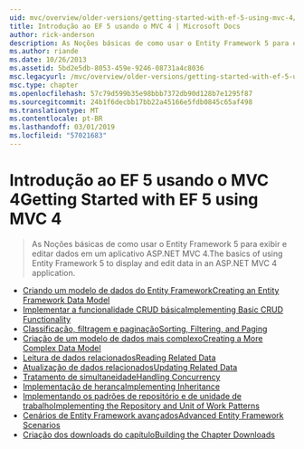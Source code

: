 ```yaml
---
uid: mvc/overview/older-versions/getting-started-with-ef-5-using-mvc-4/index
title: Introdução ao EF 5 usando o MVC 4 | Microsoft Docs
author: rick-anderson
description: As Noções básicas de como usar o Entity Framework 5 para exibir e editar dados em um aplicativo ASP.NET MVC 4.
ms.author: riande
ms.date: 10/26/2013
ms.assetid: 5bd2e5db-8053-459e-9246-08731a4c8036
msc.legacyurl: /mvc/overview/older-versions/getting-started-with-ef-5-using-mvc-4
msc.type: chapter
ms.openlocfilehash: 57c79d599b35e98bbb7372db90d128b7e1295f87
ms.sourcegitcommit: 24b1f6decbb17bb22a45166e5fdb0845c65af498
ms.translationtype: MT
ms.contentlocale: pt-BR
ms.lasthandoff: 03/01/2019
ms.locfileid: "57021683"
---
```

<a name="getting-started-with-ef-5-using-mvc-4"></a><span data-ttu-id="56c60-103">Introdução ao EF 5 usando o MVC 4</span><span class="sxs-lookup"><span data-stu-id="56c60-103">Getting Started with EF 5 using MVC 4</span></span>
====================
> <span data-ttu-id="56c60-104">As Noções básicas de como usar o Entity Framework 5 para exibir e editar dados em um aplicativo ASP.NET MVC 4.</span><span class="sxs-lookup"><span data-stu-id="56c60-104">The basics of using Entity Framework 5 to display and edit data in an ASP.NET MVC 4 application.</span></span>


- [<span data-ttu-id="56c60-105">Criando um modelo de dados do Entity Framework</span><span class="sxs-lookup"><span data-stu-id="56c60-105">Creating an Entity Framework Data Model</span></span>](creating-an-entity-framework-data-model-for-an-asp-net-mvc-application.md)
- [<span data-ttu-id="56c60-106">Implementar a funcionalidade CRUD básica</span><span class="sxs-lookup"><span data-stu-id="56c60-106">Implementing Basic CRUD Functionality</span></span>](implementing-basic-crud-functionality-with-the-entity-framework-in-asp-net-mvc-application.md)
- [<span data-ttu-id="56c60-107">Classificação, filtragem e paginação</span><span class="sxs-lookup"><span data-stu-id="56c60-107">Sorting, Filtering, and Paging</span></span>](sorting-filtering-and-paging-with-the-entity-framework-in-an-asp-net-mvc-application.md)
- [<span data-ttu-id="56c60-108">Criação de um modelo de dados mais complexo</span><span class="sxs-lookup"><span data-stu-id="56c60-108">Creating a More Complex Data Model</span></span>](creating-a-more-complex-data-model-for-an-asp-net-mvc-application.md)
- [<span data-ttu-id="56c60-109">Leitura de dados relacionados</span><span class="sxs-lookup"><span data-stu-id="56c60-109">Reading Related Data</span></span>](reading-related-data-with-the-entity-framework-in-an-asp-net-mvc-application.md)
- [<span data-ttu-id="56c60-110">Atualização de dados relacionados</span><span class="sxs-lookup"><span data-stu-id="56c60-110">Updating Related Data</span></span>](updating-related-data-with-the-entity-framework-in-an-asp-net-mvc-application.md)
- [<span data-ttu-id="56c60-111">Tratamento de simultaneidade</span><span class="sxs-lookup"><span data-stu-id="56c60-111">Handling Concurrency</span></span>](handling-concurrency-with-the-entity-framework-in-an-asp-net-mvc-application.md)
- [<span data-ttu-id="56c60-112">Implementação de herança</span><span class="sxs-lookup"><span data-stu-id="56c60-112">Implementing Inheritance</span></span>](implementing-inheritance-with-the-entity-framework-in-an-asp-net-mvc-application.md)
- [<span data-ttu-id="56c60-113">Implementando os padrões de repositório e de unidade de trabalho</span><span class="sxs-lookup"><span data-stu-id="56c60-113">Implementing the Repository and Unit of Work Patterns</span></span>](implementing-the-repository-and-unit-of-work-patterns-in-an-asp-net-mvc-application.md)
- [<span data-ttu-id="56c60-114">Cenários de Entity Framework avançados</span><span class="sxs-lookup"><span data-stu-id="56c60-114">Advanced Entity Framework Scenarios</span></span>](advanced-entity-framework-scenarios-for-an-mvc-web-application.md)
- [<span data-ttu-id="56c60-115">Criação dos downloads do capítulo</span><span class="sxs-lookup"><span data-stu-id="56c60-115">Building the Chapter Downloads</span></span>](building-the-ef5-mvc4-chapter-downloads.md)
